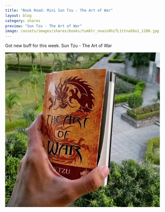 ```yaml
---
title: "Book Read: Mini Sun Tzu - The Art of War"
layout: blog
category: shares
preview: "Sun Tzu - The Art of War"
image: /assets/images/shares/books/tumblr_noain8hiTL1ttna56o1_1280.jpg
---
```



Got new buff for this week.
Sun Tzu - The Art of War

![](/assets/images/shares/books/tumblr_noain8hiTL1ttna56o1_1280.jpg)